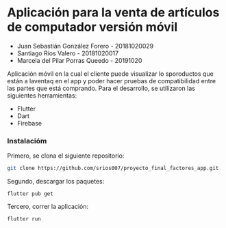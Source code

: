 # Aplicación para la venta de artículos de computador versión móvil

* Juan Sebastián González Forero - 20181020029
* Santiago Ríos Valero - 20181020017
* Marcela del Pilar Porras Queedo - 20191020

Aplicación móvil en la cual el cliente puede visualizar lo sporoductos que están a laventaq en el app y poder hacer pruebas de compatibilidad entre las partes que está comprando. Para el desarrollo, se utilizaron las siguientes herramientas:

* Flutter
* Dart
* Firebase

### Instalacióm

Primero, se clona el siguiente repositorio:

```bash
git clone https://github.com/srios007/proyecto_final_factores_app.git
```

Segundo, descargar los paquetes: 

```
flutter pub get
```
Tercero, correr la aplicación:

```
flutter run
```
